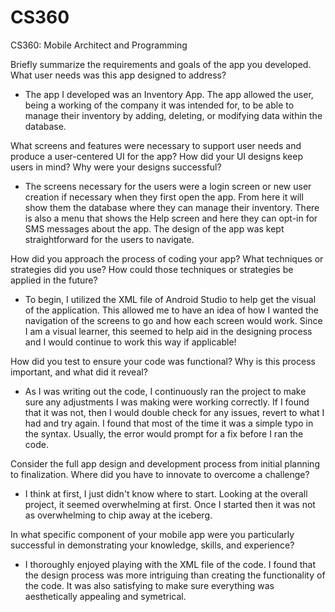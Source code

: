 # CS360
CS360: Mobile Architect and Programming

Briefly summarize the requirements and goals of the app you developed. What user needs was this app designed to address?
- The app I developed was an Inventory App. The app allowed the user, being a working of the company it was intended for, to be able to manage their inventory by adding, deleting, or modifying data within the database. 

What screens and features were necessary to support user needs and produce a user-centered UI for the app? How did your UI designs keep users in mind? Why were your designs successful?
- The screens necessary for the users were a login screen or new user creation if necessary when they first open the app. From here it will show them the database where they can manage their inventory. There is also a menu that shows the Help screen and here they can opt-in for SMS messages about the app. The design of the app was kept straightforward for the users to navigate. 

How did you approach the process of coding your app? What techniques or strategies did you use? How could those techniques or strategies be applied in the future?
- To begin, I utilized the XML file of Android Studio to help get the visual of the application. This allowed me to have an  idea of how I wanted the navigation of the screens to go and how each screen would work. Since I am a visual learner, this seemed to help aid in the designing process and I would continue to work this way if applicable!

How did you test to ensure your code was functional? Why is this process important, and what did it reveal?
- As I was writing out the code, I continuously ran the project to make sure any adjustments I was making were working correctly. If I found that it was not, then I would double check for any issues, revert to what I had and try again. I found that most of the time it was a simple typo in the syntax. Usually, the error would prompt for a fix before I ran the code.

Consider the full app design and development process from initial planning to finalization. Where did you have to innovate to overcome a challenge?
- I think at first, I just didn't know where to start. Looking at the overall project, it seemed overwhelming at first. Once I started then it was not as overwhelming to chip away at the iceberg. 

In what specific component of your mobile app were you particularly successful in demonstrating your knowledge, skills, and experience?
- I thoroughly enjoyed playing with the XML file of the code. I found that the design process was more intriguing than creating the functionality of the code. It was also satisfying to make sure everything was aesthetically appealing and symetrical.

